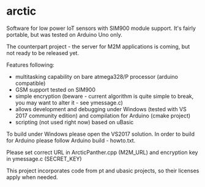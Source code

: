 # arctic

Software for low power IoT sensors with SIM900 module support. It's fairly portable, but was tested on Arduino Uno only.

The counterpart project - the server for M2M applications is coming, but not ready to be released yet.

Features following:
 - multitasking capability on bare atmega328/P processor (arduino compatible)
 - GSM support tested on SIM900
 - simple encryption (beware - current algorithm is quite simple to break, you may want to alter it - see ymessage.c)
 - allows development and debugging under Windows (tested with VS 2017 community edition) and compilation for Arduino (cmake project)
 - scripting (not used right now) based on uBasic
 
To build under Windows please open the VS2017 solution.
In order to build for Arduino please follow Arduino build - howto.txt.

Please set correct URL in ArcticPanther.cpp (M2M_URL) and encryption key in ymessage.c (SECRET_KEY)

This project incorporates code from pt and ubasic projects, so their licenses apply when needed.
